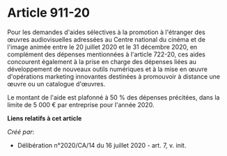 # Article 911-20

Pour les demandes d'aides sélectives à la promotion à l'étranger des œuvres audiovisuelles adressées au Centre national du
cinéma et de l'image animée entre le 20 juillet 2020 et le 31 décembre 2020, en complément des dépenses mentionnées à
l'article 722-20, ces aides concourent également à la prise en charge des dépenses liées au développement de nouveaux outils
numériques et à la mise en œuvre d'opérations marketing innovantes destinées à promouvoir à distance une œuvre ou un
catalogue d'œuvres.

Le montant de l'aide est plafonné à 50 % des dépenses précitées, dans la limite de 5 000 € par entreprise pour l'année 2020.

**Liens relatifs à cet article**

_Créé par_:

  - Délibération n°2020/CA/14 du 16 juillet 2020 - art. 7, v. init.

